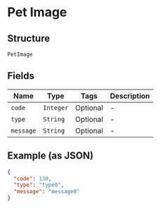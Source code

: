 
# Pet Image

## Structure

`PetImage`

## Fields

| Name | Type | Tags | Description |
|  --- | --- | --- | --- |
| `code` | `Integer` | Optional | - |
| `type` | `String` | Optional | - |
| `message` | `String` | Optional | - |

## Example (as JSON)

```json
{
  "code": 130,
  "type": "type0",
  "message": "message0"
}
```

